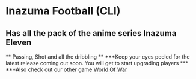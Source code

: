 # Inazuma Football (CLI)
## Has all the pack of the anime series Inazuma Eleven
** Passing, Shot and all the dribbling **
***Keep your eyes peeled for the latest release coming out soon. You will get to start upgrading players ***
***Also check out our other game [World Of War](War-Game)
